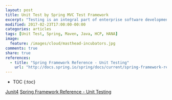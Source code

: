 ```yaml
---
layout: post
title: Unit Test by Spring MVC Test Framework
excerpt: "Testing is an integral part of enterprise software development. Dependency Injection should make your code less dependent on the container than it would be with traditional Java EE development. This topic introduce how to create Unit Test by Spring MVC Test Framework for Java project on HCP"
modified: 2017-02-23T17:00:00-00:00
categories: articles
tags: [Unit Test, Spring, Maven, Java, HCP, HANA]
image:
  feature: /images/cloud/masthead-incubators.jpg
comments: true
share: true
references:
  - title: "Spring Framework Reference - Unit Testing"
    url: "http://docs.spring.io/spring/docs/current/spring-framework-reference/html/unit-testing.html"
---
```


* TOC
{:toc}

[Junit4][junit4]
[Spring Framework Reference - Unit Testing][spring-framework-reference-unit-testing]


[junit4]:http://junit.org/junit4/
[spring-framework-reference-unit-testing]:http://docs.spring.io/spring/docs/current/spring-framework-reference/html/unit-testing.html
